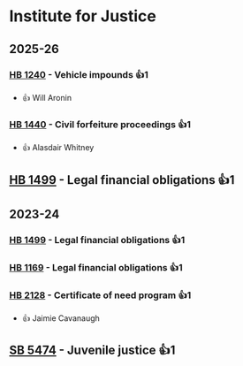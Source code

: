 # Institute for Justice
## 2025-26

### [HB 1240](/bill/2025-26/hb/1240/) - Vehicle impounds 👍1  
* 👍 Will Aronin

### [HB 1440](/bill/2025-26/hb/1440/) - Civil forfeiture proceedings 👍1  
* 👍 Alasdair Whitney

## [HB 1499](/bill/2025-26/hb/1499/) - Legal financial obligations 👍1  

## 2023-24

### [HB 1499](/bill/2023-24/hb/1499/) - Legal financial obligations 👍1  

### [HB 1169](/bill/2023-24/hb/1169/) - Legal financial obligations 👍1  

### [HB 2128](/bill/2023-24/hb/2128/) - Certificate of need program 👍1  
* 👍 Jaimie Cavanaugh

## [SB 5474](/bill/2023-24/sb/5474/) - Juvenile justice 👍1  
